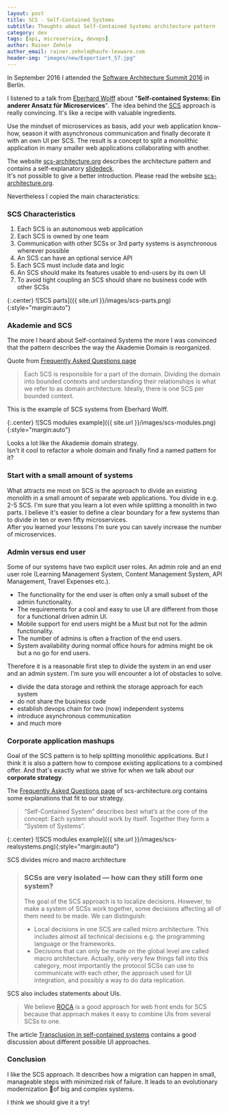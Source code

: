 ```yaml
---
layout: post
title: SCS - Self-Contained Systems
subtitle: Thoughts about Self-Contained Systems architecture pattern  
category: dev
tags: [api, microservice, devops]
author: Rainer Zehnle
author_email: rainer.zehnle@haufe-lexware.com 
header-img: "images/new/Exportiert_57.jpg"
---
```


In September 2016 I attended the [Software Architecture Summit 2016](http://software-architecture-summit.de/) in Berlin.

I listened to a talk from [Eberhard Wolff](https://www.innoq.com/de/staff/eberhard-wolff/) about "**Self-contained Systems: Ein anderer Ansatz für Microservices**".
The idea behind the [SCS](http://scs-architecture.org/) approach is really convincing. It's like a recipe with valuable ingredients.

Use the mindset of microservices as basis, add your web application know-how, season it with asynchronous communication and finally decorate it with an own UI per SCS. 
The result is a concept to split a monolithic application in many smaller web applications collaborating with another.

The website [scs-architecture.org](http://scs-architecture.org/) describes the architecture pattern and contains a self-explanatory [slidedeck](https://speakerdeck.com/player/e74a068d06a949cdb358a55ca17d2dc5#).  
It's not possible to give a better introduction. Please read the website [scs-architecture.org](http://scs-architecture.org/). 

Nevertheless I copied the main characteristics:

### SCS Characteristics

1. Each SCS is an autonomous web application
2. Each SCS is owned by one team
3. Communication with other SCSs or 3rd party systems is asynchronous wherever possible
4. An SCS can have an optional service API
5. Each SCS must include data and logic
6. An SCS should make its features usable to end-users by its own UI
7. To avoid tight coupling an SCS should share no business code with other SCSs

{:.center}
![SCS parts]({{ site.url }}/images/scs-parts.png){:style="margin:auto"}

### Akademie and SCS

The more I heard about Self-contained Systems the more I was convinced that the pattern describes the way the Akademie Domain is reorganized.

Quote from [Frequently Asked Questions page](http://scs-architecture.org/faq.html)

> Each SCS is responsible for a part of the domain. Dividing the domain into bounded contexts and understanding their relationships is what we refer to as domain architecture. Ideally, there is one SCS per bounded context.

This is the example of SCS systems from Eberhard Wolff.  

{:.center}
![SCS modules example]({{ site.url }}/images/scs-modules.png){:style="margin:auto"}

Looks a lot like the Akademie domain strategy.   
Isn't it cool to refactor a whole domain and finally find a named pattern for it?

### Start with a small amount of systems

What attracts me most on SCS is the approach to divide an existing monolith in a small amount of separate web applications.
You divide in e.g. 2-5 SCS. I'm sure that you learn a lot even while splitting a monolith in two parts.
I believe it's easier to define a clear boundary for a few systems than to divide in ten or even fifty microservices.  
After you learned your lessons I'm sure you can savely increase the number of microservices.

### Admin versus end user

Some of our systems have two explicit user roles. An admin role and an end user role (Learning Management System, Content Management System, API Management, Travel Expenses etc.).

* The functionality for the end user is often only a small subset of the admin functionality.   
* The requirements for a cool and easy to use UI are different from those for a functional driven admin UI.   
* Mobile support for end users might be a Must but not for the admin functionality.  
* The number of admins is often a fraction of the end users.  
* System availability during normal office hours for admins might be ok but a no go for end users.        

Therefore it is a reasonable first step to divide the system in an end user and an admin system.
I'm sure you will encounter a lot of obstacles to solve.  

* divide the data storage and rethink the storage approach for each system  
* do not share the business code  
* establish devops chain for two (now) independent systems  
* introduce asynchronous communication  
* and much more  

### Corporate application mashups

Goal of the SCS pattern is to help splitting monolithic applications.
But I think it is also a pattern how to compose existing applications to a combined offer.
And that's exactly what we strive for when we talk about our **corporate strategy**.

The [Frequently Asked Questions page](http://scs-architecture.org/faq.html) of scs-architecture.org contains some explanations that fit to our strategy.

> “Self-Contained System” describes best what’s at the core of the concept: Each system should work by itself. Together they form a “System of Systems”.

{:.center}
![SCS modules example]({{ site.url }}/images/scs-realsystems.png){:style="margin:auto"}

SCS divides micro and macro architecture

> ### SCSs are very isolated — how can they still form one system?
>
> The goal of the SCS approach is to localize decisions. However, to make a system of SCSs work together, some decisions affecting all of them need to be made. We can distinguish:  
>
> * Local decisions in one SCS are called micro architecture. This includes almost all technical decisions e.g. the programming language or the frameworks.  
> * Decisions that can only be made on the global level are called macro architecture. Actually, only very few things fall into this category, most importantly the protocol SCSs can use to communicate with each other, the approach used for UI integration, and possibly a way to do data replication.  

SCS also includes statements about UIs.

> We believe [ROCA](http://roca-style.org/) is a good approach for web front ends for SCS because that approach makes it easy to combine UIs from several SCSs to one. 

The article [Transclusion in self-contained systems](https://www.innoq.com/en/blog/transclusion/) contains a good discussion about different possible UI approaches.

### Conclusion

I like the SCS approach. It describes how a migration can happen in small, manageable steps with minimized risk of failure.
It leads to an evolutionary modernization of big and complex systems.

I think we should give it a try!





